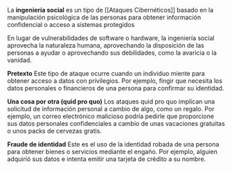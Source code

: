 La **ingeniería social** es un tipo de [[Ataques Cibernéticos]] basado en la manipulación psicológica de las personas para obtener información confidencial o acceso a sistemas protegidos


En lugar de vulnerabilidades de software o hardware, la ingeniería social aprovecha la naturaleza humana, aprovechando la disposición de las personas a ayudar o aprovechando sus debilidades, como la avaricia o la vanidad.

**Pretexto**
Este tipo de ataque ocurre cuando un individuo miente para obtener acceso a datos con privilegios. Por ejemplo, fingir que necesita los datos personales o financieros de una persona para confirmar su identidad.

**Una cosa por otra (quid pro quo)**
Los ataques quid pro quo implican una solicitud de información personal a cambio de algo, como un regalo. Por ejemplo, un correo electrónico malicioso podría pedirle que proporcione sus datos personales confidenciales a cambio de unas vacaciones gratuitas o unos packs de cervezas gratis.

**Fraude de identidad**
Este es el uso de la identidad robada de una persona para obtener bienes o servicios mediante el engaño. Por ejemplo, alguien adquirió sus datos e intenta emitir una tarjeta de crédito a su nombre.




